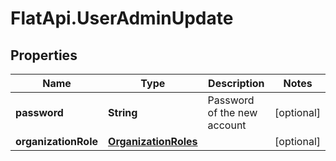 # FlatApi.UserAdminUpdate

## Properties
Name | Type | Description | Notes
------------ | ------------- | ------------- | -------------
**password** | **String** | Password of the new account | [optional] 
**organizationRole** | [**OrganizationRoles**](OrganizationRoles.md) |  | [optional] 


